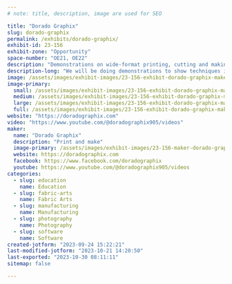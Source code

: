 ```yaml
---
# note: title, description, image are used for SEO

title: "Dorado Graphix"
slug: dorado-graphix
permalink: /exhibits/dorado-graphix/
exhibit-id: 23-156
exhibit-zone: "Opportunity"
space-number: "OE21, OE22"
description: "Demonstrations on wide-format printing, cutting and making."
description-long: "We will be doing demonstrations to show techniques in printing and producing posters, magnets, decals and more.  Come see the things you can make with a big printer."
image: /assets/images/exhibit-images/23-156-exhibit-dorado-graphix-maker-faire-2021-3-large.jpg
image-primary: 
  small: /assets/images/exhibit-images/23-156-exhibit-dorado-graphix-maker-faire-2021-3-small.jpg
  medium: /assets/images/exhibit-images/23-156-exhibit-dorado-graphix-maker-faire-2021-3-medium.jpg
  large: /assets/images/exhibit-images/23-156-exhibit-dorado-graphix-maker-faire-2021-3-large.jpg
  full: /assets/images/exhibit-images/23-156-exhibit-dorado-graphix-maker-faire-2021-3-full.jpg
website: "https://doradographix.com"
video: "https://www.youtube.com/@doradographix905/videos"
maker: 
  name: "Dorado Graphix"
  description: "Print and make"
  image-primary: /assets/images/exhibit-images/23-156-maker-dorado-graphix-new-dorado-logo-medium.png
  website: https://doradographix.com
  facebook: https://www.facebook.com/doradographix
  youtube: https://www.youtube.com/@doradographix905/videos
categories: 
  - slug: education
    name: Education
  - slug: fabric-arts
    name: Fabric Arts
  - slug: manufacturing
    name: Manufacturing
  - slug: photography
    name: Photography
  - slug: software
    name: Software
created-jotform: "2023-09-24 15:22:21"
last-modified-jotform: "2023-10-21 14:20:50"
last-exported: "2023-10-30 08:11:11"
sitemap: false

---
```

